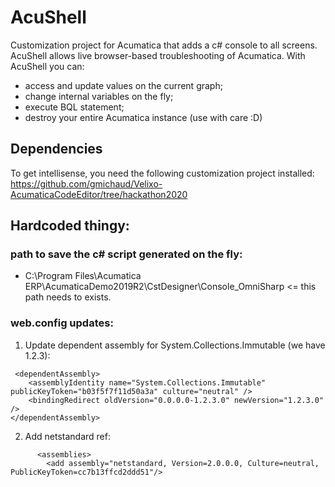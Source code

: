 # AcuShell

Customization project for Acumatica that adds a c# console to all screens. AcuShell allows live browser-based troubleshooting of Acumatica.
With AcuShell you can:
- access and update values on the current graph;
- change internal variables on the fly;
- execute BQL statement;
- destroy your entire Acumatica instance (use with care :D)

## Dependencies

To get intellisense, you need the following customization project installed: https://github.com/gmichaud/Velixo-AcumaticaCodeEditor/tree/hackathon2020

## Hardcoded thingy:

### path to save the c# script generated on the fly:
- C:\Program Files\Acumatica ERP\AcumaticaDemo2019R2\CstDesigner\Console_OmniSharp <= this path needs to exists.

### web.config updates:

1) Update dependent assembly for System.Collections.Immutable (we have 1.2.3):
```
 <dependentAssembly>
	<assemblyIdentity name="System.Collections.Immutable" publicKeyToken="b03f5f7f11d50a3a" culture="neutral" />
	<bindingRedirect oldVersion="0.0.0.0-1.2.3.0" newVersion="1.2.3.0" />
</dependentAssembly>
```

2) Add netstandard ref:
```
      <assemblies>
        <add assembly="netstandard, Version=2.0.0.0, Culture=neutral, PublicKeyToken=cc7b13ffcd2ddd51"/>
```
